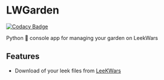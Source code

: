 # LWGarden

[![Codacy Badge](https://api.codacy.com/project/badge/Grade/c931a071dadd409baa864a464898bcec)](https://app.codacy.com/gh/sylvainclb/LWGarden?utm_source=github.com&utm_medium=referral&utm_content=sylvainclb/LWGarden&utm_campaign=Badge_Grade_Settings)

Python 🐍  console app for managing your garden on LeekWars

## Features
*   Download of your leek files from [LeeKWars](https://www.leekwars.com)

